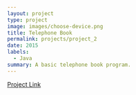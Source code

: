 ```yaml
---
layout: project
type: project
image: images/choose-device.png
title: Telephone Book
permalink: projects/project_2
date: 2015
labels:
  - Java
summary: A basic telephone book program.
---
```


[Project Link](https://github.com/gviloria/gviloria.github.io/tree/master/projects/Project_2)
